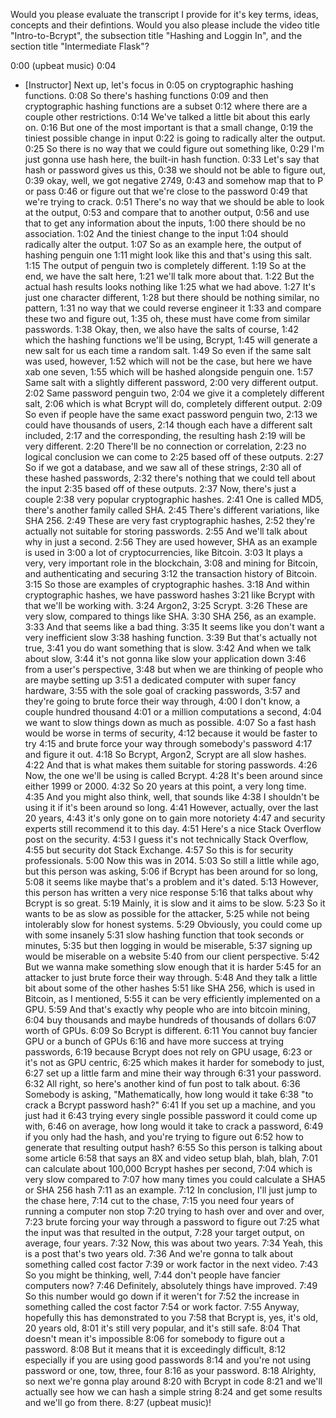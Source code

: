 
Would you please evaluate the transcript I provide for it's key terms, ideas, concepts and their defintions. Would you also please include the video title "Intro-to-Bcrypt", the subsection title "Hashing and Loggin In", and the section title "Intermediate Flask"?

0:00
(upbeat music)
0:04
- [Instructor] Next up, let's focus in
0:05
on cryptographic hashing functions.
0:08
So there's hashing functions
0:09
and then cryptographic hashing functions are a subset
0:12
where there are a couple other restrictions.
0:14
We've talked a little bit about this early on.
0:16
But one of the most important is that a small change,
0:19
the tiniest possible change in input
0:22
is going to radically alter the output.
0:25
So there is no way that we could figure out something like,
0:29
I'm just gonna use hash here, the built-in hash function.
0:33
Let's say that hash or password gives us this,
0:38
we should not be able to figure out,
0:39
okay, well, we got negative 2749,
0:43
and somehow map that to P or pass
0:46
or figure out that we're close to the password
0:49
that we're trying to crack.
0:51
There's no way that we should be able to look at the output,
0:53
and compare that to another output,
0:56
and use that to get any information about the inputs,
1:00
there should be no association.
1:02
And the tiniest change to the input
1:04
should radically alter the output.
1:07
So as an example here, the output of hashing penguin one
1:11
might look like this and that's using this salt.
1:15
The output of penguin two is completely different.
1:19
So at the end, we have the salt here,
1:21
we'll talk more about that.
1:22
But the actual hash results looks nothing like
1:25
what we had above.
1:27
It's just one character different,
1:28
but there should be nothing similar, no pattern,
1:31
no way that we could reverse engineer it
1:33
and compare these two and figure out,
1:35
oh, these must have come from similar passwords.
1:38
Okay, then, we also have the salts of course,
1:42
which the hashing functions we'll be using, Bcrypt,
1:45
will generate a new salt for us each time a random salt.
1:49
So even if the same salt was used, however,
1:52
which will not be the case, but here we have xab one seven,
1:55
which will be hashed alongside penguin one.
1:57
Same salt with a slightly different password,
2:00
very different output.
2:02
Same password penguin two,
2:04
we give it a completely different salt,
2:06
which is what Bcrypt will do, completely different output.
2:09
So even if people have the same exact password penguin two,
2:13
we could have thousands of users,
2:14
though each have a different salt included,
2:17
and the corresponding, the resulting hash
2:19
will be very different.
2:20
There'll be no connection or correlation,
2:23
no logical conclusion we can come to
2:25
based off of these outputs.
2:27
So if we got a database, and we saw all of these strings,
2:30
all of these hashed passwords,
2:32
there's nothing that we could tell about the input
2:35
based off of these outputs.
2:37
Now, there's just a couple
2:38
very popular cryptographic hashes.
2:41
One is called MD5, there's another family called SHA.
2:45
There's different variations, like SHA 256.
2:49
These are very fast cryptographic hashes,
2:52
they're actually not suitable for storing passwords.
2:55
And we'll talk about why in just a second.
2:56
They are used however, SHA as an example is used in
3:00
a lot of cryptocurrencies, like Bitcoin.
3:03
It plays a very, very important role in the blockchain,
3:08
and mining for Bitcoin, and authenticating and securing
3:12
the transaction history of Bitcoin.
3:15
So those are examples of cryptographic hashes.
3:18
And within cryptographic hashes, we have password hashes
3:21
like Bcrypt with that we'll be working with.
3:24
Argon2,
3:25
Scrypt.
3:26
These are very slow, compared to things like SHA.
3:30
SHA 256, as an example.
3:33
And that seems like a bad thing.
3:35
It seems like you don't want a very inefficient slow
3:38
hashing function.
3:39
But that's actually not true,
3:41
you do want something that is slow.
3:42
And when we talk about slow,
3:44
it's not gonna like slow your application down
3:46
from a user's perspective,
3:48
but when we are thinking of people who are maybe setting up
3:51
a dedicated computer with super fancy hardware,
3:55
with the sole goal of cracking passwords,
3:57
and they're going to brute force their way through,
4:00
I don't know, a couple hundred thousand
4:01
or a million computations a second,
4:04
we want to slow things down as much as possible.
4:07
So a fast hash would be worse in terms of security,
4:12
because it would be faster to try
4:15
and brute force your way through somebody's password
4:17
and figure it out.
4:18
So Bcrypt, Argon2, Scrypt are all slow hashes.
4:22
And that is what makes them suitable for storing passwords.
4:26
Now, the one we'll be using is called Bcrypt.
4:28
It's been around since either 1999 or 2000.
4:32
So 20 years at this point, a very long time.
4:35
And you might also think, well, that sounds like
4:38
I shouldn't be using it if it's been around so long.
4:41
However, actually, over the last 20 years,
4:43
it's only gone on to gain more notoriety
4:47
and security experts still recommend it to this day.
4:51
Here's a nice Stack Overflow post on the security.
4:53
I guess it's not technically Stack Overflow,
4:55
but security dot Stack Exchange.
4:57
So this is for security professionals.
5:00
Now this was in 2014.
5:03
So still a little while ago, but this person was asking,
5:06
if Bcrypt has been around for so long,
5:08
it seems like maybe that's a problem and it's dated.
5:13
However, this person has written a very nice response
5:16
that talks about why Bcrypt is so great.
5:19
Mainly, it is slow and it aims to be slow.
5:23
So it wants to be as slow as possible for the attacker,
5:25
while not being intolerably slow for honest systems.
5:29
Obviously, you could come up with some insanely
5:31
slow hashing function that took seconds or minutes,
5:35
but then logging in would be miserable,
5:37
signing up would be miserable on a website
5:40
from our client perspective.
5:42
But we wanna make something slow enough that it is harder
5:45
for an attacker to just brute force their way through.
5:48
And they talk a little bit about some of the other hashes
5:51
like SHA 256, which is used in Bitcoin, as I mentioned,
5:55
it can be very efficiently implemented on a GPU.
5:59
And that's exactly why people who are into bitcoin mining,
6:04
buy thousands and maybe hundreds of thousands of dollars
6:07
worth of GPUs.
6:09
So Bcrypt is different.
6:11
You cannot buy fancier GPU or a bunch of GPUs
6:16
and have more success at trying passwords,
6:19
because Bcrypt does not rely on GPU usage,
6:23
or it's not as GPU centric,
6:25
which makes it harder for somebody to just,
6:27
set up a little farm and mine their way through
6:31
your password.
6:32
All right, so here's another kind of fun post to talk about.
6:36
Somebody is asking, "Mathematically, how long would it take
6:38
"to crack a Bcrypt password hash?"
6:41
If you set up a machine, and you just had it
6:43
trying every single possible password it could come up with,
6:46
on average, how long would it take to crack a password,
6:49
if you only had the hash, and you're trying to figure out
6:52
how to generate that resulting output hash?
6:55
So this person is talking about some article
6:58
that says an 8X and video setup blah, blah, blah,
7:01
can calculate about 100,000 Bcrypt hashes per second,
7:04
which is very slow compared to
7:07
how many times you could calculate a SHA5 or SHA 256 hash
7:11
as an example.
7:12
In conclusion, I'll just jump to the chase here,
7:14
cut to the chase,
7:15
you need four years of running a computer non stop
7:20
trying to hash over and over and over,
7:23
brute forcing your way through a password to figure out
7:25
what the input was that resulted in the output,
7:28
your target output, on average, four years.
7:32
Now, this was about two years.
7:34
Yeah, this is a post that's two years old.
7:36
And we're gonna to talk about something called cost factor
7:39
or work factor in the next video.
7:43
So you might be thinking, well,
7:44
don't people have fancier computers now?
7:46
Definitely, absolutely things have improved.
7:49
So this number would go down if it weren't for
7:52
the increase in something called the cost factor
7:54
or work factor.
7:55
Anyway, hopefully this has demonstrated to you
7:58
that Bcrypt is, yes, it's old, 20 years old,
8:01
it's still very popular, and it's still safe.
8:04
That doesn't mean it's impossible
8:06
for somebody to figure out a password.
8:08
But it means that it is exceedingly difficult,
8:12
especially if you are using good passwords
8:14
and you're not using password or one, tow, three, four
8:16
as your password.
8:18
Alrighty, so next we're gonna play around
8:20
with Bcrypt in code
8:21
and we'll actually see how we can hash a simple string
8:24
and get some results and we'll go from there.
8:27
(upbeat music)!
